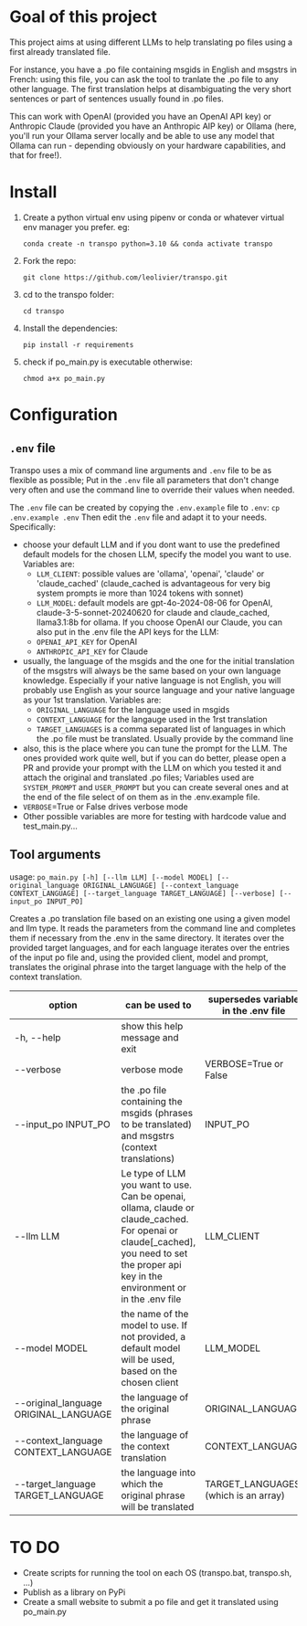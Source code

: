 # Goal of this project
This project aims at using different LLMs to help translating po files using a first already translated file.

For instance, you have a .po file containing msgids in English and msgstrs in French: using this file, you can ask the tool to tranlate the .po file to any other language. The first translation helps at disambiguating the very short sentences or part of sentences usually found in .po files.

This can work with OpenAI (provided you have an OpenAI API key) or Anthropic Claude (provided you have an Anthropic AIP key) or Ollama (here, you'll run your Ollama server locally and be able to use any model that Ollama can run - depending obviously on your hardware capabilities, and that for free!).

# Install
1. Create a python virtual env using pipenv or conda or whatever virtual env manager you prefer. eg:
   
   `conda create -n transpo python=3.10 && conda activate transpo`
1. Fork the repo:
   
   `git clone https://github.com/leolivier/transpo.git`
1. cd to the transpo folder:
 
   `cd transpo`
1. Install the dependencies: 

   `pip install -r requirements`
1. check if po_main.py is executable otherwise:

   `chmod a+x po_main.py`

# Configuration
## `.env` file
Transpo uses a mix of command line arguments and `.env` file to be as flexible as possible;
Put in the `.env` file all parameters that don't change very often and use the command line to override their values when needed.

The `.env` file can be created by copying the `.env.example` file to `.env`:
`cp .env.example .env`
Then edit the `.env` file and adapt it to your needs. Specifically:
* choose your default LLM and if you dont want to use the predefined default models for the chosen LLM, specify the model you want to use.
  Variables are:
    * `LLM_CLIENT`: possible values are 'ollama', 'openai', 'claude' or 'claude_cached' (claude_cached is advantageous for very big system prompts ie more than 1024 tokens with sonnet)
    * `LLM_MODEL`: default models are gpt-4o-2024-08-06 for OpenAI, claude-3-5-sonnet-20240620 for claude and claude_cached, llama3.1:8b for ollama.
  If you choose OpenAI our Claude, you can also put in the .env file the API keys for the LLM:
    * `OPENAI_API_KEY` for OpenAI
    * `ANTHROPIC_API_KEY` for Claude
* usually, the language of the msgids and the one for the initial translation of the msgstrs will always be the same based on your own language knowledge. Especially if your native language is not English, you will probably use English as your source language and your native language as your 1st translation. Variables are:
  * `ORIGINAL_LANGUAGE` for the language used in msgids
  * `CONTEXT_LANGUAGE` for the langauge used in the 1rst translation
  * `TARGET_LANGUAGES` is a comma separated list of languages in which the .po file must be translated. Usually provide by the command line
* also, this is the place where you can tune the prompt for the LLM. The ones provided work quite well, but if you can do better, please open a PR and provide your prompt with the LLM on which you tested it and attach the original and translated .po files;
  Variables used are `SYSTEM_PROMPT` and `USER_PROMPT` but you can create several ones and at the end of the file select of on them as in the .env.example file.
* `VERBOSE`=True or False drives verbose mode
* Other possible variables are more for testing with hardcode value and test_main.py...

## Tool arguments
usage: `po_main.py [-h] [--llm LLM] [--model MODEL] [--original_language ORIGINAL_LANGUAGE] [--context_language CONTEXT_LANGUAGE]
                  [--target_language TARGET_LANGUAGE] [--verbose] [--input_po INPUT_PO]`

Creates a .po translation file based on an existing one using a given model and llm type. It reads the parameters from the command line and completes
them if necessary from the .env in the same directory. It iterates over the provided target languages, and for each language iterates over the entries
of the input po file and, using the provided client, model and prompt, translates the original phrase into the target language with the help of the
context translation.

| option                                 |           can be used to        | supersedes variable in the .env file |
|----------------------------------------|---------------------------------|--------------------------------------|
|  -h, --help                            | show this help message and exit |                                      |
|  --verbose                             | verbose mode                    |       VERBOSE=True or False          |
|  --input_po INPUT_PO                   | the .po file containing the msgids (phrases to be translated) and msgstrs (context translations) | INPUT_PO |
|  --llm LLM                             | Le type of LLM you want to use. Can be openai, ollama, claude or claude_cached. For openai or claude[_cached], you need to set the proper api key in the environment or in the .env file | LLM_CLIENT |
|  --model MODEL                         | the name of the model to use. If not provided, a default model will be used, based on the chosen client | LLM_MODEL |
|  --original_language ORIGINAL_LANGUAGE | the language of the original phrase | ORIGINAL_LANGUAGE |
|  --context_language CONTEXT_LANGUAGE   | the language of the context translation | CONTEXT_LANGUAGE | 
|  --target_language TARGET_LANGUAGE     | the language into which the original phrase will be translated | TARGET_LANGUAGES (which is an array) |

# TO DO
* Create scripts for running the tool on each OS (transpo.bat, transpo.sh, ...)
* Publish as a library on PyPi
* Create a small website to submit a po file and get it translated using po_main.py
